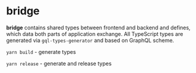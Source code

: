 # bridge

**bridge** contains shared types between frontend and backend and defines,
which data both parts of application exchange. All TypeScript types are
generated via `gql-types-generator` and based on GraphQL scheme.

`yarn build` - generate types

`yarn release` - generate and release types 
